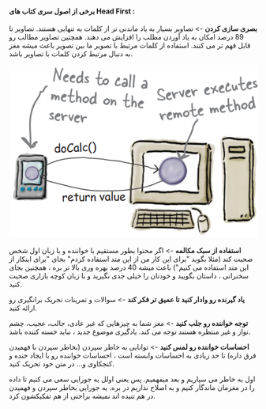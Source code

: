 #### برخی از اصول سری کتاب های Head First :

**بصری سازی کردن** -> تصاویر بسیار به یاد ماندنی تر از کلمات به تنهایی هستند. تصاویر تا 89 درصد امکان به یاد آوردن مطلب را افزایش می دهند. همچنین تصاویر مطالب رو قابل فهم تر می کنند. استفاده از کلمات مرتبط با تصویر ما بین تصویر باعث میشه مغز به دنبال مرتبط کردن کلمات با تصاویر باشد.

![](./Images/Pasted%20image%2020240519154135.png)

**استفاده از سبک مکالمه** -> اگر محتوا بطور مستقیم با خواننده و با زبان اول شخص صحبت کند (مثلا بگوید "برای این کار من از این متد استفاده کردم" بجای "برای اینکار از این متد استفاده می کنیم") باعث میشه 40 درصد بهره وری بالا تر بره ، همچنین بجای سخنرانی ، داستان بگویید و خودتان را خیلی جدی نگیرید و با زبان کوچه بازاری صحبت کنید.

**یاد گیرنده رو وادار کنید تا عمیق تر فکر کند** -> سوالات و تمرینات تحریک برانگیری رو ارائه کنید.

**توجه خواننده رو جلب کنید** ->  مغز شما به چیزهایی که غیر عادی، جالب، عجیب، چشم نواز و غیر منتظره هستند توجه می کند. یادگیری موضوع جدید ، نباید خسته کننده باشد.

**احساسات خواننده رو لمس کنید** -> توانایی به خاطر سپردن (بخاطر سپردن با فهمیدن فرق داره) تا حد زیادی به احساسات وابسته است ، احساسات خواننده رو با ایجاد خنده و کنجکاوی و... در متن خود تحریک کنید.

اول به خاطر می سپاریم و بعد میفهمیم. پس یعنی اولل یه جورایی سعی می کنیم تا داده را در مغزمان ماندگار کنیم و به اصلاح نذاریم در بره. یه جورایی بخاطر سپردن و فهمیدن در هم تنیده اند نمیشه براحتی از هم تفکیکشون کرد.



